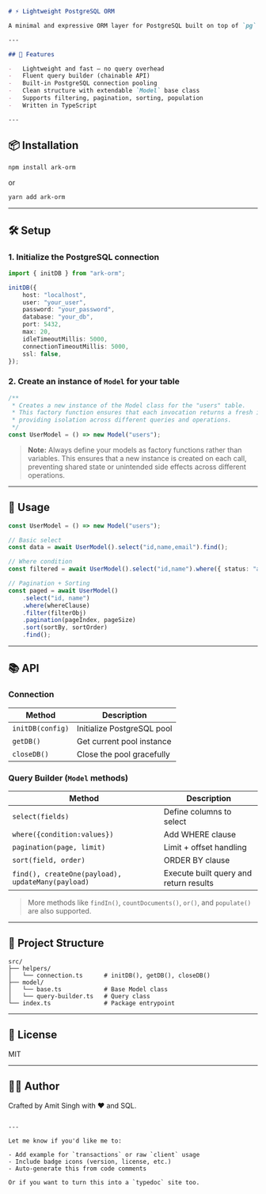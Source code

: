 ````md
# ⚡ Lightweight PostgreSQL ORM

A minimal and expressive ORM layer for PostgreSQL built on top of `pg`. Ideal for TypeScript and Node.js apps where you want flexibility, type safety, and custom query building — without the bloat of heavy ORMs.

---

## 🚀 Features

-   Lightweight and fast – no query overhead
-   Fluent query builder (chainable API)
-   Built-in PostgreSQL connection pooling
-   Clean structure with extendable `Model` base class
-   Supports filtering, pagination, sorting, population
-   Written in TypeScript

---
````

## 📦 Installation

```bash
npm install ark-orm
```

or

```bash
yarn add ark-orm
```

---

## 🛠 Setup

### 1. Initialize the PostgreSQL connection

```ts
import { initDB } from "ark-orm";

initDB({
    host: "localhost",
    user: "your_user",
    password: "your_password",
    database: "your_db",
    port: 5432,
    max: 20,
    idleTimeoutMillis: 5000,
    connectionTimeoutMillis: 5000,
    ssl: false,
});
```

### 2. Create an instance of `Model` for your table

```ts
/**
 * Creates a new instance of the Model class for the "users" table.
 * This factory function ensures that each invocation returns a fresh instance,
 * providing isolation across different queries and operations.
 */
const UserModel = () => new Model("users");
```

> **Note:** Always define your models as factory functions rather than variables. This ensures that a new instance is created on each call, preventing shared state or unintended side effects across different operations.

---

## 🧩 Usage

```ts
const UserModel = () => new Model("users");

// Basic select
const data = await UserModel().select("id,name,email").find();

// Where condition
const filtered = await UserModel().select("id,name").where({ status: "active" }).findAll();

// Pagination + Sorting
const paged = await UserModel()
    .select("id, name")
    .where(whereClause)
    .filter(filterObj)
    .pagination(pageIndex, pageSize)
    .sort(sortBy, sortOrder)
    .find();
```

---

## 📚 API

### Connection

| Method           | Description                |
| ---------------- | -------------------------- |
| `initDB(config)` | Initialize PostgreSQL pool |
| `getDB()`        | Get current pool instance  |
| `closeDB()`      | Close the pool gracefully  |

### Query Builder (`Model` methods)

| Method                     | Description                            |
| -------------------------- | -------------------------------------- |
| `select(fields)`           | Define columns to select               |
| `where({condition:values})` | Add WHERE clause                       |
| `pagination(page, limit)`    | Limit + offset handling                |
| `sort(field, order)`       | ORDER BY clause                        |
| `find(), createOne(payload), updateMany(payload)`                   | Execute built query and return results |

> More methods like `findIn()`, `countDocuments()`, `or()`, and `populate()` are also supported.

---

## 📁 Project Structure

```
src/
├── helpers/
│   └── connection.ts      # initDB(), getDB(), closeDB()
├── model/
│   └── base.ts            # Base Model class
│   └── query-builder.ts   # Query class
└── index.ts               # Package entrypoint
```

---


## 📝 License

MIT

---

## 👨‍💻 Author

Crafted by Amit Singh with ❤️ and SQL.

```

---

Let me know if you'd like me to:

- Add example for `transactions` or raw `client` usage
- Include badge icons (version, license, etc.)
- Auto-generate this from code comments

Or if you want to turn this into a `typedoc` site too.
```
